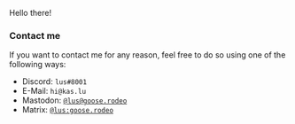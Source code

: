 Hello there!

### Contact me

If you want to contact me for any reason, feel free to do so using one of the following ways:

* Discord: `lus#8001`
* E-Mail: `hi@kas.lu`
* Mastodon: <a rel="me" href="https://social.goose.rodeo/@lus">`@lus@goose.rodeo`</a>
* Matrix: [`@lus:goose.rodeo`](https://matrix.to/#/@lus:goose.rodeo)
